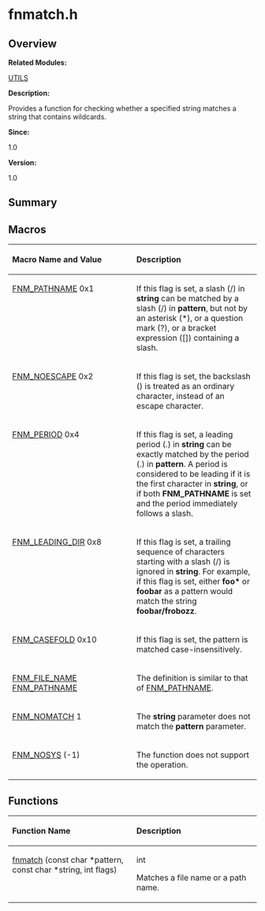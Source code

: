 # fnmatch.h<a name="EN-US_TOPIC_0000001055108021"></a>

## **Overview**<a name="section150884713084829"></a>

**Related Modules:**

[UTILS](utils.md)

**Description:**

Provides a function for checking whether a specified string matches a string that contains wildcards. 

**Since:**

1.0

**Version:**

1.0

## **Summary**<a name="section1156606769084829"></a>

## Macros<a name="define-members"></a>

<a name="table235159658084829"></a>
<table><thead align="left"><tr id="row187155154084829"><th class="cellrowborder" valign="top" width="50%" id="mcps1.1.3.1.1"><p id="p1637536501084829"><a name="p1637536501084829"></a><a name="p1637536501084829"></a>Macro Name and Value</p>
</th>
<th class="cellrowborder" valign="top" width="50%" id="mcps1.1.3.1.2"><p id="p1740979412084829"><a name="p1740979412084829"></a><a name="p1740979412084829"></a>Description</p>
</th>
</tr>
</thead>
<tbody><tr id="row1189712835084829"><td class="cellrowborder" valign="top" width="50%" headers="mcps1.1.3.1.1 "><p id="p577550522084829"><a name="p577550522084829"></a><a name="p577550522084829"></a><a href="utils.md#gaed9e649990b20ba86e1aa7cacdc1bafe">FNM_PATHNAME</a>   0x1</p>
</td>
<td class="cellrowborder" valign="top" width="50%" headers="mcps1.1.3.1.2 "><p id="p1021930789084829"><a name="p1021930789084829"></a><a name="p1021930789084829"></a>If this flag is set, a slash (/) in <strong id="b1748742106084829"><a name="b1748742106084829"></a><a name="b1748742106084829"></a>string</strong> can be matched by a slash (/) in <strong id="b59771910084829"><a name="b59771910084829"></a><a name="b59771910084829"></a>pattern</strong>, but not by an asterisk (*), or a question mark (?), or a bracket expression ([]) containing a slash. </p>
</td>
</tr>
<tr id="row2144341311084829"><td class="cellrowborder" valign="top" width="50%" headers="mcps1.1.3.1.1 "><p id="p1271019780084829"><a name="p1271019780084829"></a><a name="p1271019780084829"></a><a href="utils.md#ga0c050a8a7551c2ca86560396de3d20d0">FNM_NOESCAPE</a>   0x2</p>
</td>
<td class="cellrowborder" valign="top" width="50%" headers="mcps1.1.3.1.2 "><p id="p1276258791084829"><a name="p1276258791084829"></a><a name="p1276258791084829"></a>If this flag is set, the backslash () is treated as an ordinary character, instead of an escape character. </p>
</td>
</tr>
<tr id="row498862936084829"><td class="cellrowborder" valign="top" width="50%" headers="mcps1.1.3.1.1 "><p id="p769877616084829"><a name="p769877616084829"></a><a name="p769877616084829"></a><a href="utils.md#gaab98fecc02c06d6379bfcf416d6d297e">FNM_PERIOD</a>   0x4</p>
</td>
<td class="cellrowborder" valign="top" width="50%" headers="mcps1.1.3.1.2 "><p id="p1776358903084829"><a name="p1776358903084829"></a><a name="p1776358903084829"></a>If this flag is set, a leading period (.) in <strong id="b1901157562084829"><a name="b1901157562084829"></a><a name="b1901157562084829"></a>string</strong> can be exactly matched by the period (.) in <strong id="b141464124084829"><a name="b141464124084829"></a><a name="b141464124084829"></a>pattern</strong>. A period is considered to be leading if it is the first character in <strong id="b1844390131084829"><a name="b1844390131084829"></a><a name="b1844390131084829"></a>string</strong>, or if both <strong id="b976431874084829"><a name="b976431874084829"></a><a name="b976431874084829"></a>FNM_PATHNAME</strong> is set and the period immediately follows a slash. </p>
</td>
</tr>
<tr id="row1871468549084829"><td class="cellrowborder" valign="top" width="50%" headers="mcps1.1.3.1.1 "><p id="p456965966084829"><a name="p456965966084829"></a><a name="p456965966084829"></a><a href="utils.md#ga94f8f78b6d024e35c971dd3ec057140c">FNM_LEADING_DIR</a>   0x8</p>
</td>
<td class="cellrowborder" valign="top" width="50%" headers="mcps1.1.3.1.2 "><p id="p53981998084829"><a name="p53981998084829"></a><a name="p53981998084829"></a>If this flag is set, a trailing sequence of characters starting with a slash (/) is ignored in <strong id="b1604687949084829"><a name="b1604687949084829"></a><a name="b1604687949084829"></a>string</strong>. For example, if this flag is set, either <strong id="b309467140084829"><a name="b309467140084829"></a><a name="b309467140084829"></a>foo*</strong> or <strong id="b1551497998084829"><a name="b1551497998084829"></a><a name="b1551497998084829"></a>foobar</strong> as a pattern would match the string <strong id="b711181615084829"><a name="b711181615084829"></a><a name="b711181615084829"></a>foobar/frobozz</strong>. </p>
</td>
</tr>
<tr id="row226620211084829"><td class="cellrowborder" valign="top" width="50%" headers="mcps1.1.3.1.1 "><p id="p265281042084829"><a name="p265281042084829"></a><a name="p265281042084829"></a><a href="utils.md#gad41e3158a654dd4dfdab19d97745698a">FNM_CASEFOLD</a>   0x10</p>
</td>
<td class="cellrowborder" valign="top" width="50%" headers="mcps1.1.3.1.2 "><p id="p159560345084829"><a name="p159560345084829"></a><a name="p159560345084829"></a>If this flag is set, the pattern is matched case-insensitively. </p>
</td>
</tr>
<tr id="row2052181462084829"><td class="cellrowborder" valign="top" width="50%" headers="mcps1.1.3.1.1 "><p id="p503050771084829"><a name="p503050771084829"></a><a name="p503050771084829"></a><a href="utils.md#gad4df04c067e436af77a11440afbded0f">FNM_FILE_NAME</a>   <a href="utils.md#gaed9e649990b20ba86e1aa7cacdc1bafe">FNM_PATHNAME</a></p>
</td>
<td class="cellrowborder" valign="top" width="50%" headers="mcps1.1.3.1.2 "><p id="p1318112668084829"><a name="p1318112668084829"></a><a name="p1318112668084829"></a>The definition is similar to that of <a href="utils.md#gaed9e649990b20ba86e1aa7cacdc1bafe">FNM_PATHNAME</a>. </p>
</td>
</tr>
<tr id="row866266836084829"><td class="cellrowborder" valign="top" width="50%" headers="mcps1.1.3.1.1 "><p id="p726654356084829"><a name="p726654356084829"></a><a name="p726654356084829"></a><a href="utils.md#gaf2661230e0cfc9970d6cdbe01571e753">FNM_NOMATCH</a>   1</p>
</td>
<td class="cellrowborder" valign="top" width="50%" headers="mcps1.1.3.1.2 "><p id="p1534490002084829"><a name="p1534490002084829"></a><a name="p1534490002084829"></a>The <strong id="b1215972103084829"><a name="b1215972103084829"></a><a name="b1215972103084829"></a>string</strong> parameter does not match the <strong id="b1856182398084829"><a name="b1856182398084829"></a><a name="b1856182398084829"></a>pattern</strong> parameter. </p>
</td>
</tr>
<tr id="row228479500084829"><td class="cellrowborder" valign="top" width="50%" headers="mcps1.1.3.1.1 "><p id="p1469699378084829"><a name="p1469699378084829"></a><a name="p1469699378084829"></a><a href="utils.md#gabf296e95251824c90803dd3aa374190d">FNM_NOSYS</a>   (-1)</p>
</td>
<td class="cellrowborder" valign="top" width="50%" headers="mcps1.1.3.1.2 "><p id="p918648797084829"><a name="p918648797084829"></a><a name="p918648797084829"></a>The function does not support the operation. </p>
</td>
</tr>
</tbody>
</table>

## Functions<a name="func-members"></a>

<a name="table949833720084829"></a>
<table><thead align="left"><tr id="row1263551450084829"><th class="cellrowborder" valign="top" width="50%" id="mcps1.1.3.1.1"><p id="p1618728875084829"><a name="p1618728875084829"></a><a name="p1618728875084829"></a>Function Name</p>
</th>
<th class="cellrowborder" valign="top" width="50%" id="mcps1.1.3.1.2"><p id="p630564643084829"><a name="p630564643084829"></a><a name="p630564643084829"></a>Description</p>
</th>
</tr>
</thead>
<tbody><tr id="row1816298026084829"><td class="cellrowborder" valign="top" width="50%" headers="mcps1.1.3.1.1 "><p id="p271252037084829"><a name="p271252037084829"></a><a name="p271252037084829"></a><a href="utils.md#ga088b414f40eb0ce3dad9e5243816f68f">fnmatch</a> (const char *pattern, const char *string, int flags)</p>
</td>
<td class="cellrowborder" valign="top" width="50%" headers="mcps1.1.3.1.2 "><p id="p236650904084829"><a name="p236650904084829"></a><a name="p236650904084829"></a>int </p>
<p id="p1627564960084829"><a name="p1627564960084829"></a><a name="p1627564960084829"></a>Matches a file name or a path name. </p>
</td>
</tr>
</tbody>
</table>

